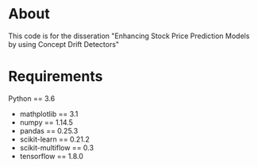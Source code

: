 # About
This code is for the disseration "Enhancing Stock Price Prediction Models by using Concept Drift Detectors"

# Requirements
Python == 3.6

* mathplotlib == 3.1
* numpy == 1.14.5
* pandas == 0.25.3
* scikit-learn == 0.21.2
* scikit-multiflow == 0.3
* tensorflow == 1.8.0
